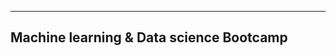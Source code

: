----------------------------------------
Machine learning & Data science Bootcamp
----------------------------------------
